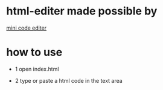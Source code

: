 # html-editer made possible by

[mini code editer](https://github.com/xem/miniCodeEditor)

# how to use
* 1 open index.html

* 2 type or paste a html code in the text area 

